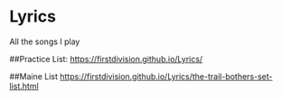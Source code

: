 # Lyrics
All the songs I play

##Practice List:
https://firstdivision.github.io/Lyrics/

##Maine List
https://firstdivision.github.io/Lyrics/the-trail-bothers-set-list.html



